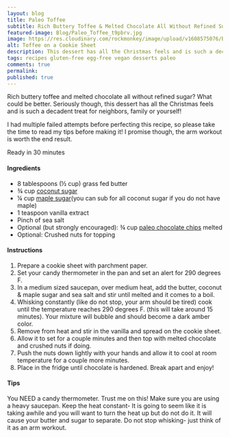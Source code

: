 ```yaml
---
layout: blog
title: Paleo Toffee
subtitle: Rich Buttery Toffee & Melted Chocolate All Without Refined Sugar
featured-image: Blog/Paleo_Toffee_t9pbrv.jpg
image: https://res.cloudinary.com/rockmonkey/image/upload/v1608575076/Blog/Paleo_Toffee_t9pbrv.jpg
alt: Toffee on a Cookie Sheet
description: This dessert has all the Christmas feels and is such a decadent treat for neighbors, family or yourself!
tags: recipes gluten-free egg-free vegan desserts paleo
comments: true
permalink:
published: true
---
```

Rich buttery toffee and melted chocolate all without refined sugar? What could be better. Seriously though, this dessert has all the Christmas feels and is such a decadent treat for neighbors, family or yourself!

I had multiple failed attempts before perfecting this recipe, so please take the time to read my tips before making it! I promise though, the arm workout is worth the end result.


Ready in 30 minutes

#### Ingredients
* 8 tablespoons (½ cup) grass fed butter
* ¾ cup [coconut sugar](https://www.amazon.com/gp/product/B009324C0U/ref=as_li_tl?ie=UTF8&tag=h3withlaura-20&camp=1789&creative=9325&linkCode=as2&creativeASIN=B009324C0U&linkId=75e1a167c9eec7736b87373055baef54)
* ¼ cup [maple sugar](https://www.google.com/url?q=https://www.amazon.com/gp/product/B000JJHDVG/ref%3Das_li_qf_asin_il_tl?ie%3DUTF8%26tag%3Dh3withlaura-20%26creative%3D9325%26linkCode%3Das2%26creativeASIN%3DB000JJHDVG%26linkId%3Dc9dc23157efbd9829cd1d3468ce1d75e&sa=D&ust=1607981333734000&usg=AOvVaw0Z2hVzwkksOC5JM0wHduGC)(you can sub for all coconut sugar if you do not have maple)
* 1 teaspoon vanilla extract
* Pinch of sea salt
* Optional (but strongly encouraged): ¾ cup [paleo chocolate chips](https://www.amazon.com/gp/product/B087Z5PGDP/ref=as_li_qf_asin_il_tl?ie=UTF8&tag=h3withlaura-20&creative=9325&linkCode=as2&creativeASIN=B087Z5PGDP&linkId=a422b7ca1f2b035bf06d8354afd515b7) melted
* Optional: Crushed nuts for topping


#### Instructions
1. Prepare a cookie sheet with parchment paper.
2. Set your candy thermometer in the pan and set an alert for 290 degrees F.
3. In a medium sized saucepan, over medium heat, add the butter, coconut & maple sugar and sea salt and stir until melted and it comes to a boil.
4. Whisking constantly (like do not stop, your arm should be tired) cook until the temperature reaches 290 degrees F. (this will take around 15 minutes). Your mixture will bubble and should become a dark amber color.
5. Remove from heat and stir in the vanilla and spread on the cookie sheet.
6. Allow it to set for a couple minutes and then top with melted chocolate and crushed nuts if doing.
7. Push the nuts down lightly with your hands and allow it to cool at room temperature for a couple more minutes.
8. Place in the fridge until chocolate is hardened. Break apart and enjoy!

#### Tips
You NEED a candy thermometer. Trust me on this!
Make sure you are using a heavy saucepan.
Keep the heat constant- It is going to seem like it is taking awhile and you will want to turn the heat up but do not do it. It will cause your butter and sugar to separate.
Do not stop whisking- just think of it as an arm workout.
